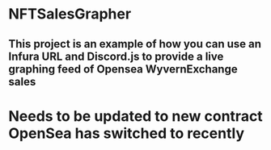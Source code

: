 # NFTSalesGrapher

## This project is an example of how you can use an Infura URL and Discord.js to provide a live graphing feed of Opensea WyvernExchange sales

# Needs to be updated to new contract OpenSea has switched to recently
